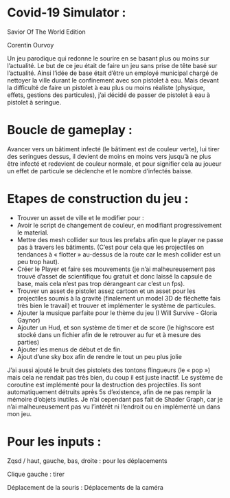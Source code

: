 # Covid-19 Simulator :
Savior Of The World Edition

Corentin Ourvoy

Un jeu parodique qui redonne le sourire en se basant plus ou moins sur l’actualité.
Le but de ce jeu était de faire un jeu sans prise de tête basé sur l’actualité. Ainsi l’idée de base était d’être un employé municipal chargé de nettoyer la ville durant le confinement avec son pistolet à eau. Mais devant la difficulté de faire un pistolet à eau plus ou moins réaliste (physique, effets, gestions des particules), j’ai décidé de passer de pistolet à eau à pistolet à seringue.

# Boucle de gameplay :
Avancer vers un bâtiment infecté (le bâtiment est de couleur verte), lui tirer des seringues dessus, il devient de moins en moins vers jusqu’à ne plus être infecté et redevient de couleur normale, et pour signifier cela au joueur un effet de particule se déclenche et le nombre d’infectés baisse.


# Etapes de construction du jeu : 
* Trouver un asset de ville et le modifier pour : 
* Avoir le script de changement de couleur, en modifiant progressivement le material.
* Mettre des mesh collider sur tous les prefabs afin que le player ne passe pas à travers les bâtiments. (C’est pour cela que les projectiles on tendances à « flotter » au-dessus de la route car le mesh collider est un peu trop haut).
* Créer le Player et faire ses mouvements (je n’ai malheureusement pas trouvé d’asset de scientifique fou gratuit et donc laissé la capsule de base, mais cela n’est pas trop dérangeant car c’est un fps).
* Trouver un asset de pistolet assez cartoon et un asset pour les projectiles soumis à la gravité (finalement un model 3D de fléchette fais très bien le travail) et trouver et implémenter le système de particules.
* Ajouter la musique parfaite pour le thème du jeu (I Will Survive - Gloria Gaynor)
* Ajouter un Hud, et son système de timer et de score (le highscore est stocké dans un fichier afin de le retrouver au fur et à mesure des parties)
* Ajouter les menus de début et de fin.
* Ajout d’une sky box afin de rendre le tout un peu plus jolie

J’ai aussi ajouté le bruit des pistolets des tontons flingueurs (le « pop ») mais cela ne rendait pas très bien, du coup il est juste inactif.
Le système de coroutine est implémenté pour la destruction des projectiles. Ils sont automatiquement détruits après 5s d’existence, afin de ne pas remplir la mémoire d’objets inutiles.
Je n’ai cependant pas fait de Shader Graph, car je n’ai malheureusement pas vu l’intérêt ni l’endroit ou en implémenté un dans mon jeu.

# Pour les inputs : 
Zqsd / haut, gauche, bas, droite : pour les déplacements

Clique gauche : tirer

Déplacement de la souris : Déplacements de la caméra
